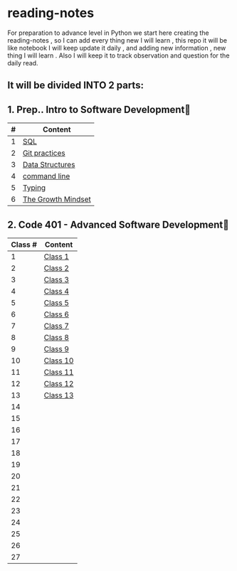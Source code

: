# reading-notes

For preparation to advance level in Python we start here creating the reading-notes , so I can add every thing new I will learn , this repo it will be like notebook I will keep update it daily , and adding new information , new thing I will learn .
Also I will keep it to track observation and question for the daily read.

## It will be divided INTO 2 parts:

## 1. Prep.. Intro to Software Development📕

| #           | Content |
| ----------- | ----------- |
| 1           | [SQL](./prep/SQL.md)        |
| 2           | [Git practices](./prep/Git%20practices.md)        |
| 3           | [Data Structures](./prep/Data%20Structures.md)        |
| 4           | [command line](./prep/Command%20line.md)        |
| 5           | [Typing](./prep/typing.md)        |
| 6           | [The Growth Mindset](./prep/Prep%20Your%20Mindset.md)        |



## 2. Code 401 - Advanced Software Development📘


| Class #           | Content |
| ----------- | ----------- |
| 1           | [Class 1](./code401/Class1.md)        |
| 2           | [Class 2](./code401/Class2.md)|
| 3           | [Class 3](./code401/Class3.md)|
| 4           | [Class 4](./code401/Class4.md)|
| 5           | [Class 5](./code401/Class5.md)|
| 6           | [Class 6](./code401/Class6.md)|
| 7           | [Class 7](./code401/Class7.md)|
| 8           | [Class 8](./code401/Class8.md)|
| 9           | [Class 9](./code401/Class9.md)|
| 10           | [Class 10](./code401/Class10.md)|
| 11           | [Class 11](./code401/Class11.md)|
| 12           | [Class 12](./code401/Class12.md)|
| 13           | [Class 13](./code401/Class13.md)|
| 14           | []()|
| 15           | []()|
| 16          | []()|
| 17          | []()|
| 18          | []()|
| 19           | []()|
| 20           | []()|
| 21           | []()|
| 22           | []()|
| 23           | []()|
| 24           | []()|
| 25           | []()|
| 26           | []()|
| 27           | []()|

